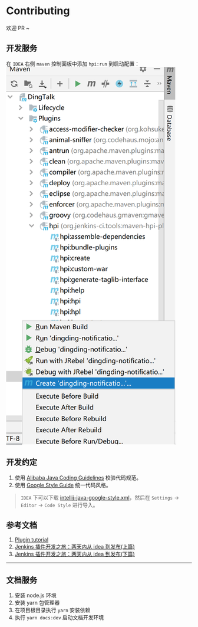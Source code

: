 # Contributing

欢迎 PR ~

## 开发服务

在 `IDEA` 右侧 `maven` 控制面板中添加 `hpi:run` 到启动配置：
![启动配置](./docs/assets/contribuitingConfig.png) 

## 开发约定

1. 使用 [Alibaba Java Coding Guidelines](https://plugins.jetbrains.com/plugin/10046-alibaba-java-coding-guidelines/) 校验代码规范。
2. 使用 [Google Style Guide](https://github.com/google/styleguide) 统一代码风格。
> `IDEA` 下可以下载 [intellij-java-google-style.xml](https://github.com/google/styleguide/blob/gh-pages/intellij-java-google-style.xml)，然后在 `Settings` -> `Editor` -> `Code Style` 进行导入。

## 参考文档

1. [Plugin tutorial](https://wiki.jenkins.io/display/JENKINS/Plugin+tutorial#Plugintutorial-SettingUpEnvironment)
2. [Jenkins 插件开发之旅：两天内从 idea 到发布(上篇)](https://jenkins-zh.cn/wechat/articles/2019/05/2019-05-06-jenkins-plugin-develop-within-two-days-part01/)
3. [Jenkins 插件开发之旅：两天内从 idea 到发布(下篇)](https://jenkins-zh.github.io/wechat/articles/2019/05/2019-05-08-jenkins-plugin-develop-within-two-days-part02/)

---

## 文档服务

1. 安装 node.js 环境
2. 安装 yarn 包管理器
3. 在项目根目录执行 `yarn` 安装依赖
4. 执行 `yarn docs:dev` 启动文档开发环境